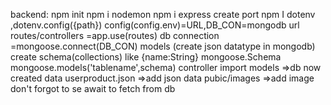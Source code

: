 backend:
   npm init
   npm i nodemon
   npm i express
   create port npm I dotenv ,dotenv.config({path})
   config(config.env)=URL,DB_CON=mongodb url
   routes/controllers =app.use(routes)
   db connection =mongoose.connect(DB_CON)
   models (create json datatype in mongodb) create schema(collections) like {name:String} mongoose.Schema
   mongoose.models('tablename',schema)
   controller import models =>db now created 
   data userproduct.json =>add json data
   pubic/images  =>add image
   don't forgot to se await to fetch from db
   
   
   